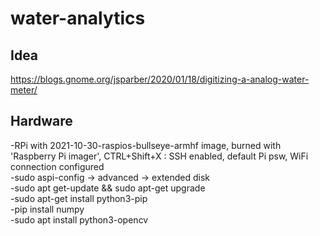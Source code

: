 # water-analytics
## Idea  
https://blogs.gnome.org/jsparber/2020/01/18/digitizing-a-analog-water-meter/
## Hardware  
-RPi with 2021-10-30-raspios-bullseye-armhf image, burned with 'Raspberry Pi imager', CTRL+Shift+X : SSH enabled, default Pi psw, WiFi connection configured  
-sudo aspi-config -> advanced -> extended disk  
-sudo apt get-update && sudo apt-get upgrade  
-sudo apt-get install python3-pip  
-pip install numpy  
-sudo apt install python3-opencv  
